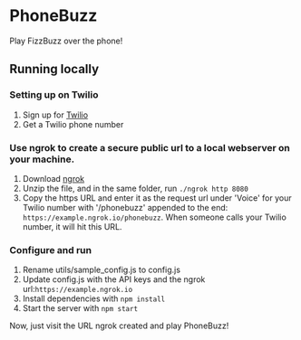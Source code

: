 # PhoneBuzz
Play FizzBuzz over the phone!

## Running locally

### Setting up on Twilio
1. Sign up for [Twilio](https://www.twilio.com/)
2. Get a Twilio phone number

### Use ngrok to create a secure public url to a local webserver on your machine.

1. Download [ngrok](https://ngrok.com/)
2. Unzip the file, and in the same folder, run `./ngrok http 8080`
3. Copy the https URL and enter it as the request url under 'Voice' for your Twilio number with '/phonebuzz' appended to the end: `https://example.ngrok.io/phonebuzz`. When someone calls your Twilio number, it will hit this URL.

### Configure and run
1. Rename utils/sample_config.js to config.js
1. Update config.js with the API keys and the ngrok url:`https://example.ngrok.io`
2. Install dependencies with `npm install`
3. Start the server with `npm start`

Now, just visit the URL ngrok created and play PhoneBuzz!
